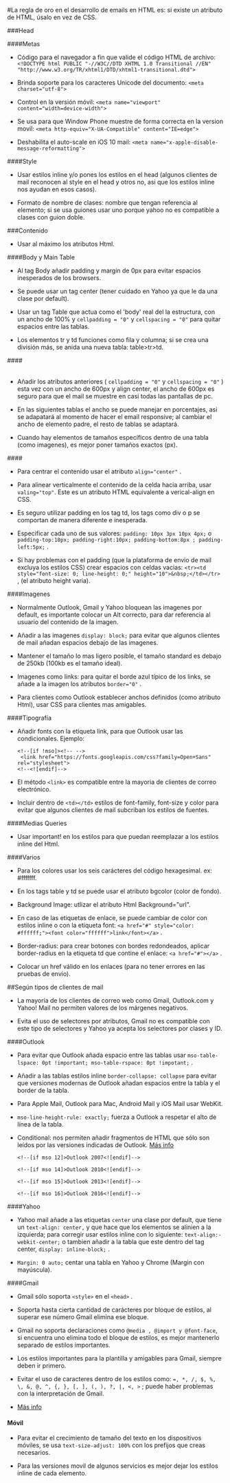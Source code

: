#La regla de oro en el desarrollo de emails en HTML es: si existe un atributo de HTML, úsalo en vez de CSS.

###Head

####Metas

* Código para el navegador a fin que valide el código HTML de archivo: 
``` <!DOCTYPE html PUBLIC "-//W3C//DTD XHTML 1.0 Transitional //EN" "http://www.w3.org/TR/xhtml1/DTD/xhtml1-transitional.dtd"> ```

* Brinda soporte para los caracteres Unicode del documento:
``` <meta charset="utf-8"> ```

* Control en la versión móvil: 
``` <meta name="viewport" content="width=device-width"> ```

* Se usa para que Window Phone muestre de forma correcta en la version movil: 
``` <meta http-equiv="X-UA-Compatible" content="IE=edge"> ```

* Deshabilita el auto-scale en iOS 10 mail: 
``` <meta name="x-apple-disable-message-reformatting"> ``` 

####Style

* Usar estilos inline y/o pones los estilos en el head (algunos clientes de mail reconocen al style en el head y otros no, asi que los estilos inline nos ayudan en esos casos). 

* Formato de nombre de clases: nombre que tengan referencia al elemento; si se usa guiones usar uno porque yahoo no es compatible a clases con guion doble.


###Contenido

* Usar al máximo los atributos Html.

####Body y Main Table

* Al tag Body añadir padding y margin de 0px para evitar espacios inesperados de los browsers.

* Se puede usar un tag center (tener cuidado en Yahoo ya que le da una clase por default).

* Usar un tag Table que actua como el 'body' real del la estructura, con un ancho de 100% y ``` cellpadding = "0" ``` y ``` cellspacing = "0" ``` para quitar espacios entre las tablas.

* Los elementos tr y td funciones como fila y columna; si se crea una división más, se anida una nueva tabla: table>tr>td.

####<table></table> 

* Añadir los atributos anteriores ( ``` cellpadding = "0" ``` y ``` cellspacing = "0" ``` ) esta vez con un ancho de 600px y align center, el ancho de 600px es seguro para que el mail se muestre en casi todas las pantallas de pc.

* En las siguientes tablas el ancho se puede manejar en porcentajes, asi se adapatará al momento de hacer el email responsive; al cambiar el ancho de elemento padre, el resto de tablas se adaptará.

* Cuando hay elementos de tamaños específicos dentro de una tabla (como imagenes), es mejor poner tamaños exactos (px).

####<td></td> 

* Para centrar el contenido usar el atributo ``` align="center" ``` .

* Para alinear verticalmente el contenido de la celda hacia arriba, usar ``` valing="top" ```. Este es un atributo HTML equivalente a verical-align en CSS.
 
* Es seguro utilizar padding en los tag td, los tags como div o p se comportan de manera diferente e inesperada.

* Especificar cada uno de sus valores: ``` padding: 10px 3px 10px 4px; ``` o ``` padding-top:10px; padding-right:10px; padding-bottom:8px ; padding-left:5px; ``` .

* Si hay problemas con el padding (que la plataforma de envio de mail excluya los estilos CSS) crear espacios con celdas vacias: 
  ``` <tr><td style="font-size: 0; line-height: 0;" height="10">&nbsp;</td></tr> ``` , (el atributo height varia). 


####Imagenes

* Normalmente Outlook, Gmail y Yahoo bloquean las imagenes por default, es importante colocar un Alt correcto, para dar referencia al usuario del contenido de la imagen.

* Añadir a las imagenes ``` display: block; ``` para evitar que algunos clientes de mail añadan espacios debajo de las imagenes.

* Mantener el tamaño lo mas ligero posible, el tamaño standard es debajo de 250kb (100kb es el tamaño ideal).

* Imagenes como links: para quitar el borde azul típico de los links, se añade a la imagen los atributos ``` border="0" ``` .

* Para clientes como Outlook establecer anchos definidos (como atributo Html), usar CSS para clientes mas amigables. 


####Tipografía

* Añadir fonts con la etiqueta link, para que Outlook usar las condicionales. Ejemplo: 

   ```
  <!--[if !mso]><!-- -->
    <link href="https://fonts.googleapis.com/css?family=Open+Sans" rel="stylesheet">
  <!--<![endif]--> 
   ``` 

* El método ``` <link> ``` es compatible entre la mayoria de clientes de correo electrónico.

* Incluir dentro de ``` <td></td> ``` estilos de font-family, font-size y color para evitar que algunos clientes de mail subcriban los estilos de fuentes.

####Medias Queries 

* Usar important! en los estilos para que puedan reemplazar a los estilos inline del Html.


####Varios

* Para los colores usar los seis carácteres del código hexagesimal. ex: #fffffff.

* En los tags table y td se puede usar el atributo bgcolor (color de fondo).

* Background Image: utlizar el atributo Html Background="url".

* En caso de las etiquetas de enlace, se puede cambiar de color con estilos inline o con la etiqueta font:
  ``` <a href="#" style="color: #ffffff;"><font color="ffffff">link</font></a> ``` .

* Border-radius: para crear botones con bordes redondeados, aplicar border-radius en la etiqueta td que contine el enlace: ``` <a href="#"></a> ``` .

* Colocar un href válido en los enlaces (para no tener errores en las pruebas de envio).


##Según tipos de clientes de mail

* La mayoría de los clientes de correo web como Gmail, Outlook.com y Yahoo! Mail no permiten valores de los márgenes negativos. 

* Evita el uso de selectores por atributos, Gmail no es compatible con este tipo de selectores y Yahoo ya acepta los selectores por clases y ID.

####Outlook

* Para evitar que Outlook añada espacio entre las tablas usar ``` mso-table-lspace: 0pt !important; mso-table-rspace: 0pt !impotant; ``` .

* Añadir a las tablas estilos inline ``` border-collapse: collapse ``` para evitar que versiones modernas de Outlook añadan espacios entre la tabla y el border de la tabla.

* Para Apple Mail, Outlook para Mac, Android Mail y iOS Mail usar WebKit.

* ``` mso-line-height-rule: exactly; ``` fuerza a Outlook a respetar el alto de línea de la tabla.

* Conditional: nos permiten añadir fragmentos de HTML que sólo son leídos por las versiones indicadas de Outlook. [Más info](http://labs.actionrocket.co/microsoft-outlook-conditional-statements "Más info") 

	``` <!--[if mso 12]>Outlook 2007<![endif]--> ```

	```	<!--[if mso 14]>Outlook 2010<![endif]--> ```

	```	<!--[if mso 15]>Outlook 2013<![endif]--> ```

	```	<!--[if mso 16]>Outlook 2016<![endif]--> ```

####Yahoo

* Yahoo mail añade a las etiquetas ``` center ``` una clase por default, que tiene un ``` text-align: center, ``` y que hace que los elementos se alinien a la izquierda; para corregir usar estilos inline con lo siguiente: ``` text-align:-webkit-center; ``` o  tambien añadir a la tabla que este dentro del tag center, ``` display: inline-block; ``` .

* ``` Margin: 0 auto; ``` centar una tabla en Yahoo y Chrome (Margin con mayúscula). 

####Gmail 

* Gmail sólo soporta ``` <style> ``` en el ``` <head> ``` . 

* Soporta hasta cierta cantidad de carácteres por bloque de estilos, al superar ese número Gmail elimina ese bloque. 

* Gmail no soporta declaraciones como ``` @media , @import y @font-face ```, si encuentra uno elimina todo el bloque de estilos, es mejor mantenerlo separado de estilos importantes.

* Los estilos importantes para la plantilla y amigables para Gmail, siempre deben ir primero. 

* Evitar el uso de caracteres dentro de los estilos como: ``` =, *, /, $, %, \, &, @, ^, {, }, [, ], (, ), ?, |, <, > ``` ; puede haber problemas con la interpretación de Gmail. 

* [Más info](https://emails.hteumeuleu.com/troubleshooting-gmails-responsive-design-support-ad124178bf81#.uc62hp58s "Más info")


#### Móvil 

* Para evitar el crecimiento de tamaño del texto en los dispositivos móviles, se usa ``` text-size-adjust: 100% ``` con los prefijos que creas necesarios. 

* Para las versiones movil de algunos servicios es mejor dejar los estilos inline de cada elemento.